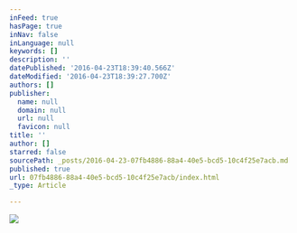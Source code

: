 ```yaml
---
inFeed: true
hasPage: true
inNav: false
inLanguage: null
keywords: []
description: ''
datePublished: '2016-04-23T18:39:40.566Z'
dateModified: '2016-04-23T18:39:27.700Z'
authors: []
publisher:
  name: null
  domain: null
  url: null
  favicon: null
title: ''
author: []
starred: false
sourcePath: _posts/2016-04-23-07fb4886-88a4-40e5-bcd5-10c4f25e7acb.md
published: true
url: 07fb4886-88a4-40e5-bcd5-10c4f25e7acb/index.html
_type: Article

---
```

![](https://the-grid-user-content.s3-us-west-2.amazonaws.com/071da72a-0a4f-4baf-a0e1-f571c2193ca3.jpg)
